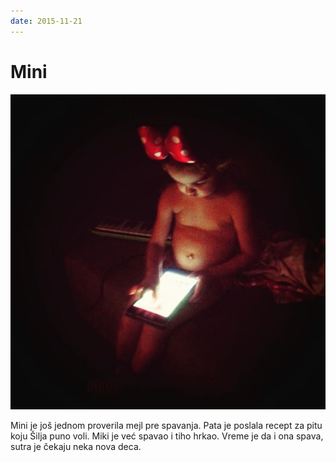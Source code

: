 ```yaml
---
date: 2015-11-21
---
```


# Mini

![](mini.jpg)

Mini je još jednom proverila mejl pre spavanja. Pata je poslala recept za pitu koju Šilja puno voli. Miki je već spavao i tiho hrkao. Vreme je da i ona spava, sutra je čekaju neka nova deca.
